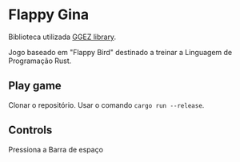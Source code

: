 # Flappy Gina

Biblioteca utilizada [GGEZ library](https://ggez.rs/).

Jogo baseado em "Flappy Bird" destinado a treinar a Linguagem de Programação Rust.



## Play game

Clonar o repositório.
Usar o comando `cargo run --release`.

## Controls

Pressiona a Barra de espaço

